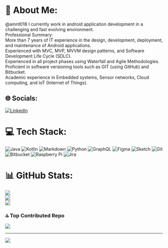 # 💫 About Me:
@amrit018
I currently work in android application development in a challenging and fast evolving environment.<br>Professional Summary:<br>More than 7 years of IT experience in the design, development, deployment, and maintenance of Android applications.<br>Experienced with MVC, MVP, MVVM design patterns, and Software Development Life Cycle (SDLC).<br>Experienced in all project phases using Waterfall and Agile Methodologies.<br>Proficient in software versioning tools such as GIT (using GitHub) and Bitbucket.<br>Academic experience in Embedded systems, Sensor networks, Cloud computing, and IoT (Internet of Things).


## 🌐 Socials:
[![LinkedIn](https://img.shields.io/badge/LinkedIn-%230077B5.svg?logo=linkedin&logoColor=white)](https://linkedin.com/in/amrit00977) 

# 💻 Tech Stack:
![Java](https://img.shields.io/badge/java-%23ED8B00.svg?style=for-the-badge&logo=openjdk&logoColor=white) ![Kotlin](https://img.shields.io/badge/kotlin-%237F52FF.svg?style=for-the-badge&logo=kotlin&logoColor=white) ![Markdown](https://img.shields.io/badge/markdown-%23000000.svg?style=for-the-badge&logo=markdown&logoColor=white) ![Python](https://img.shields.io/badge/python-3670A0?style=for-the-badge&logo=python&logoColor=ffdd54) ![GraphQL](https://img.shields.io/badge/-GraphQL-E10098?style=for-the-badge&logo=graphql&logoColor=white) ![Figma](https://img.shields.io/badge/figma-%23F24E1E.svg?style=for-the-badge&logo=figma&logoColor=white) ![Sketch](https://img.shields.io/badge/Sketch-FFB387?style=for-the-badge&logo=sketch&logoColor=black) ![Git](https://img.shields.io/badge/git-%23F05033.svg?style=for-the-badge&logo=git&logoColor=white) ![Bitbucket](https://img.shields.io/badge/bitbucket-%230047B3.svg?style=for-the-badge&logo=bitbucket&logoColor=white) ![Raspberry Pi](https://img.shields.io/badge/-Raspberry_Pi-C51A4A?style=for-the-badge&logo=Raspberry-Pi) ![Jira](https://img.shields.io/badge/jira-%230A0FFF.svg?style=for-the-badge&logo=jira&logoColor=white)
# 📊 GitHub Stats:
![](https://github-readme-stats.vercel.app/api?username=amrit018&theme=dark&hide_border=false&include_all_commits=false&count_private=false)<br/>
![](https://github-readme-streak-stats.herokuapp.com/?user=amrit018&theme=dark&hide_border=false)<br/>
![](https://github-readme-stats.vercel.app/api/top-langs/?username=amrit018&theme=dark&hide_border=false&include_all_commits=false&count_private=false&layout=compact)

### 🔝 Top Contributed Repo
![](https://github-contributor-stats.vercel.app/api?username=amrit018&limit=5&theme=dark&combine_all_yearly_contributions=true)

---
[![](https://visitcount.itsvg.in/api?id=amrit018&icon=0&color=0)](https://visitcount.itsvg.in)

<!-- Proudly created with GPRM ( https://gprm.itsvg.in ) -->
